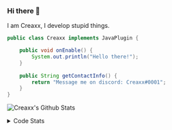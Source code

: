 ### Hi there 👋

I am Creaxx, I develop stupid things. 

```java
public class Creaxx implements JavaPlugin {

    public void onEnable() {
        System.out.println("Hello there!");
    }
    
    public String getContactInfo() {
        return "Message me on discord: Creaxx#0001";
    }
}
```

![Creaxx's Github Stats](https://github-readme-stats.vercel.app/api?username=CreaxxOG&show_icons=true&theme=dark&count_private=true)

<details>
  <summary>Code Stats</summary>

<!--START_SECTION:waka-->
![Lines of code](https://img.shields.io/badge/From%20Hello%20World%20I%27ve%20Written-27902%20lines%20of%20code-blue)

**🐱 My GitHub Data** 

> 🏆 261 Contributions in the Year 2021
 > 
> 📦 377.0 kB Used in GitHub's Storage 
 > 
> 🚫 Not Opted to Hire
 > 
> 📜 1 Public Repository 
 > 
> 🔑 4 Private Repositories  
 > 
**I'm an Early 🐤** 

```text
🌞 Morning    24 commits     ███░░░░░░░░░░░░░░░░░░░░░░   13.87% 
🌆 Daytime    71 commits     ██████████░░░░░░░░░░░░░░░   41.04% 
🌃 Evening    73 commits     ██████████░░░░░░░░░░░░░░░   42.2% 
🌙 Night      5 commits      ░░░░░░░░░░░░░░░░░░░░░░░░░   2.89%

```
📅 **I'm Most Productive on Saturday** 

```text
Monday       21 commits     ███░░░░░░░░░░░░░░░░░░░░░░   12.14% 
Tuesday      10 commits     █░░░░░░░░░░░░░░░░░░░░░░░░   5.78% 
Wednesday    24 commits     ███░░░░░░░░░░░░░░░░░░░░░░   13.87% 
Thursday     11 commits     █░░░░░░░░░░░░░░░░░░░░░░░░   6.36% 
Friday       26 commits     ███░░░░░░░░░░░░░░░░░░░░░░   15.03% 
Saturday     51 commits     ███████░░░░░░░░░░░░░░░░░░   29.48% 
Sunday       30 commits     ████░░░░░░░░░░░░░░░░░░░░░   17.34%

```


📊 **This Week I Spent My Time On** 

```text
💬 Programming Languages: 
Java                     20 hrs 15 mins      ███████████████████████░░   95.11% 
XML                      36 mins             ░░░░░░░░░░░░░░░░░░░░░░░░░   2.87% 
YAML                     24 mins             ░░░░░░░░░░░░░░░░░░░░░░░░░   1.94% 
CLASS                    1 min               ░░░░░░░░░░░░░░░░░░░░░░░░░   0.08% 
GitIgnore file           0 secs              ░░░░░░░░░░░░░░░░░░░░░░░░░   0.0%

🔥 Editors: 
IntelliJ                 21 hrs 17 mins      █████████████████████████   100.0%

```

**I Mostly Code in Java** 

```text
Java                     5 repos             █████████████████░░░░░░░░   71.43% 
EJS                      1 repo              ███░░░░░░░░░░░░░░░░░░░░░░   14.29% 
Kotlin                   1 repo              ███░░░░░░░░░░░░░░░░░░░░░░   14.29%

```



 Last Updated on 30/11/2021
<!--END_SECTION:waka-->
</details>
